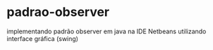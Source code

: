 # padrao-observer
implementando padrão observer em java na IDE Netbeans utilizando interface gráfica (swing)
